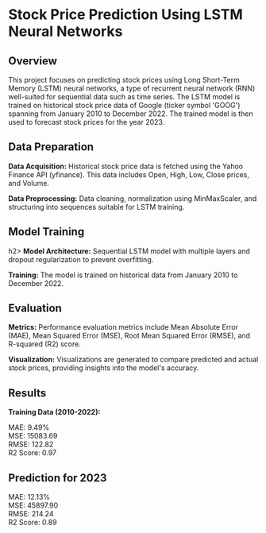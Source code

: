 # Stock Price Prediction Using LSTM Neural Networks

<h2> Overview</h2>
This project focuses on predicting stock prices using Long Short-Term Memory (LSTM) neural networks, a type of recurrent neural network (RNN) well-suited for sequential data such as time series. The LSTM model is trained on historical stock price data of Google (ticker symbol 'GOOG') spanning from January 2010 to December 2022. The trained model is then used to forecast stock prices for the year 2023.
<h2> Data Preparation </h2>

<b>Data Acquisition:</b> Historical stock price data is fetched using the Yahoo Finance API (yfinance). This data includes Open, High, Low, Close prices, and Volume.

<b>Data Preprocessing:</b> Data cleaning, normalization using MinMaxScaler, and structuring into sequences suitable for LSTM training.

<h2>Model Training</h2>h2>
<b>Model Architecture:</b> Sequential LSTM model with multiple layers and dropout regularization to prevent overfitting.

<b>Training:</b> The model is trained on historical data from January 2010 to December 2022.

<h2>Evaluation</h2>
<b>Metrics:</b> Performance evaluation metrics include Mean Absolute Error (MAE), Mean Squared Error (MSE), Root Mean Squared Error (RMSE), and R-squared (R2) score.

<b>Visualization:</b> Visualizations are generated to compare predicted and actual stock prices, providing insights into the model's accuracy.

<h2>Results</h2>

<b>Training Data (2010-2022):</b>

MAE: 9.49%<br>
MSE: 15083.69<br>
RMSE: 122.82<br>
R2 Score: 0.97<br>

<h2> Prediction for 2023</h2>

MAE: 12.13%<br>
MSE: 45897.90<br>
RMSE: 214.24<br>
R2 Score: 0.89<br>
